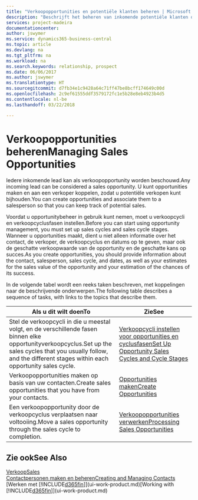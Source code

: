 ```yaml
---
title: "Verkoopopportunities en potentiële klanten beheren | Microsoft Docs"
description: "Beschrijft het beheren van inkomende potentiële klanten of verkoopopportunity's in Business Central en het koppelen van de opportunity aan een verkoper om toekomstige verkopen te traceren."
services: project-madeira
documentationcenter: 
author: jswymer
ms.service: dynamics365-business-central
ms.topic: article
ms.devlang: na
ms.tgt_pltfrm: na
ms.workload: na
ms.search.keywords: relationship, prospect
ms.date: 06/06/2017
ms.author: jswymer
ms.translationtype: HT
ms.sourcegitcommit: d7fb34e1c9428a64c71ff47be8bcff174649c00d
ms.openlocfilehash: 2c9ef61555ddf3579172fc1e5b28e8eb4923b4d5
ms.contentlocale: nl-be
ms.lasthandoff: 03/22/2018

---
```

# <a name="managing-sales-opportunities"></a><span data-ttu-id="1617c-103">Verkoopopportunities beheren</span><span class="sxs-lookup"><span data-stu-id="1617c-103">Managing Sales Opportunities</span></span>
<span data-ttu-id="1617c-104">Iedere inkomende lead kan als verkoopopportunity worden beschouwd.</span><span class="sxs-lookup"><span data-stu-id="1617c-104">Any incoming lead can be considered a sales opportunity.</span></span> <span data-ttu-id="1617c-105">U kunt opportunities maken en aan een verkoper koppelen, zodat u potentiële verkopen kunt bijhouden.</span><span class="sxs-lookup"><span data-stu-id="1617c-105">You can create opportunities and associate them to a salesperson so that you can keep track of potential sales.</span></span>

<span data-ttu-id="1617c-106">Voordat u opportunitybeheer in gebruik kunt nemen, moet u verkoopcycli en verkoopcyclusfasen instellen.</span><span class="sxs-lookup"><span data-stu-id="1617c-106">Before you can start using opportunity management, you must set up sales cycles and sales cycle stages.</span></span> <span data-ttu-id="1617c-107">Wanneer u opportunities maakt, dient u niet alleen informatie over het contact, de verkoper, de verkoopcyclus en datums op te geven, maar ook de geschatte verkoopwaarde van de opportunity en de geschatte kans op succes.</span><span class="sxs-lookup"><span data-stu-id="1617c-107">As you create opportunities, you should provide information about the contact, salesperson, sales cycle, and dates, as well as your estimates for the sales value of the opportunity and your estimation of the chances of its success.</span></span>

<span data-ttu-id="1617c-108">In de volgende tabel wordt een reeks taken beschreven, met koppelingen naar de beschrijvende onderwerpen.</span><span class="sxs-lookup"><span data-stu-id="1617c-108">The following table describes a sequence of tasks, with links to the topics that describe them.</span></span>

| <span data-ttu-id="1617c-109">Als u dit wilt doen</span><span class="sxs-lookup"><span data-stu-id="1617c-109">To</span></span> | <span data-ttu-id="1617c-110">Zie</span><span class="sxs-lookup"><span data-stu-id="1617c-110">See</span></span> |
| --- | --- |
| <span data-ttu-id="1617c-111">Stel de verkoopcycli in die u meestal volgt, en de verschillende fasen binnen elke opportunityverkoopcyclus.</span><span class="sxs-lookup"><span data-stu-id="1617c-111">Set up the sales cycles that you usually follow, and the different stages within each opportunity sales cycle.</span></span> |[<span data-ttu-id="1617c-112">Verkoopcycli instellen voor opportunities en cyclusfasen</span><span class="sxs-lookup"><span data-stu-id="1617c-112">Set Up Opportunity Sales Cycles and Cycle Stages</span></span>](marketing-how-setup-opportunity-sales-cycles-stages.md) |
| <span data-ttu-id="1617c-113">Verkoopopportunities maken op basis van uw contacten.</span><span class="sxs-lookup"><span data-stu-id="1617c-113">Create sales opportunities that you have from your contacts.</span></span> |[<span data-ttu-id="1617c-114">Opportunities maken</span><span class="sxs-lookup"><span data-stu-id="1617c-114">Create Opportunities</span></span>](marketing-how-create-opportunities.md) |
| <span data-ttu-id="1617c-115">Een verkoopopportunity door de verkoopcyclus verplaatsen naar voltooiing.</span><span class="sxs-lookup"><span data-stu-id="1617c-115">Move a sales opportunity through the sales cycle to completion.</span></span> |[<span data-ttu-id="1617c-116">Verkoopopportunities verwerken</span><span class="sxs-lookup"><span data-stu-id="1617c-116">Processing Sales Opportunities</span></span>](marketing-processing-sales-opportunities.md) |

## <a name="see-also"></a><span data-ttu-id="1617c-117">Zie ook</span><span class="sxs-lookup"><span data-stu-id="1617c-117">See Also</span></span>
[<span data-ttu-id="1617c-118">Verkoop</span><span class="sxs-lookup"><span data-stu-id="1617c-118">Sales</span></span>](sales-manage-sales.md)  
[<span data-ttu-id="1617c-119">Contactpersonen maken en beheren</span><span class="sxs-lookup"><span data-stu-id="1617c-119">Creating and Managing Contacts</span></span>](marketing-contacts.md)  
<span data-ttu-id="1617c-120">[Werken met [!INCLUDE[d365fin](includes/d365fin_md.md)]](ui-work-product.md)</span><span class="sxs-lookup"><span data-stu-id="1617c-120">[Working with [!INCLUDE[d365fin](includes/d365fin_md.md)]](ui-work-product.md)</span></span>

